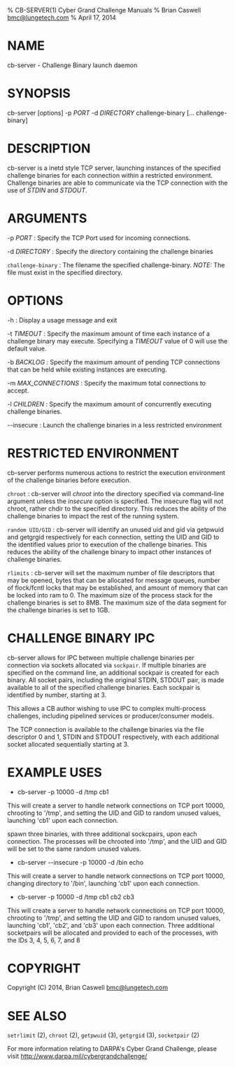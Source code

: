 % CB-SERVER(1) Cyber Grand Challenge Manuals
% Brian Caswell <bmc@lungetech.com>
% April 17, 2014

# NAME

cb-server - Challenge Binary launch daemon

# SYNOPSIS

cb-server [options] -p *PORT* -d *DIRECTORY* challenge-binary [... challenge-binary]

# DESCRIPTION

cb-server is a inetd style TCP server, launching instances of the specified challenge binaries for each connection within a restricted environment.  Challenge binaries are able to communicate via the TCP connection with the use of *STDIN* and *STDOUT*.

# ARGUMENTS

-p *PORT*
:   Specify the TCP Port used for incoming connections.

-d *DIRECTORY*
:   Specify the directory containing the challenge binaries

`challenge-binary`
:   The filename the specified challenge-binary.  *NOTE:* The file must exist in the specified directory.

# OPTIONS

-h
:   Display a usage message and exit

-t *TIMEOUT*
:   Specify the maximum amount of time each instance of a challenge binary may execute.  Specifying a *TIMEOUT* value of 0 will use the default value.

-b *BACKLOG*
:   Specify the maximum amount of pending TCP connections that can be held while existing instances are executing.

-m *MAX_CONNECTIONS*
:   Specify the maximum total connections to accept.

-l *CHILDREN*
:   Specify the maximum amount of concurrently executing challenge binaries.

--insecure
:   Launch the challenge binaries in a less restricted environment

# RESTRICTED ENVIRONMENT

cb-server performs numerous actions to restrict the execution environment of the challenge binaries before execution.

`chroot`
:   cb-server will *chroot* into the directory specified via command-line argument unless the *insecure* option is specified.  The insecure flag will not chroot, rather chdir to the specified directory.  This reduces the ability of the challenge binaries to impact the rest of the running system.

`random UID/GID`
:   cb-server will identify an unused uid and gid via getpwuid and getgrgid respectively for each connection, setting the UID and GID to the identified values prior to execution of the challenge binaries.  This reduces the ability of the challenge binary to impact other instances of challenge binaries.

`rlimits`
:   cb-server will set the maximum number of file descriptors that may be opened, bytes that can be allocated for message queues, number of flock/fcntl locks that may be established, and amount of memory that can be locked into ram to 0.  The maximum size of the process stack for the challenge binaries is set to 8MB.  The maximum size of the data segment for the challenge binaries is set to 1GB.

# CHALLENGE BINARY IPC

cb-server allows for IPC between multiple challenge binaries per connection via sockets allocated via `sockpair`.   If multiple binaries are specified on the command line, an additional sockpair is created for each binary.  All socket pairs, including the original STDIN, STDOUT pair, is made available to all of the specified challenge binaries.  Each sockpair is identified by number, starting at 3.

This allows a CB author wishing to use IPC to complex multi-process challenges, including pipelined services or producer/consumer models.

The TCP connection is available to the challenge binaries via the file descriptor 0 and 1, STDIN and STDOUT respectively, with each additional socket allocated sequentially starting at 3.

# EXAMPLE USES

- cb-server -p 10000 -d /tmp cb1

This will create a server to handle network connections on TCP port 10000, chrooting to '/tmp', and setting the UID and GID to random unused values, launching 'cb1' upon each connection.

spawn three binaries, with three additional sockcpairs, upon each connection.  The processes will be chrooted into '/tmp', and the UID and GID will be set to the same random unused values.

- cb-server --insecure -p 10000 -d /bin echo

This will create a server to handle network connections on TCP port 10000, changing directory to '/bin', launching 'cb1' upon each connection.

- cb-server -p 10000 -d /tmp cb1 cb2 cb3

This will create a server to handle network connections on TCP port 10000, chrooting to '/tmp', and setting the UID and GID to random unused values, launching 'cb1', 'cb2', and 'cb3' upon each connection.  Three additional socketpairs will be allocated and provided to each of the processes, with the IDs 3, 4, 5, 6, 7, and 8

# COPYRIGHT

Copyright (C) 2014, Brian Caswell <bmc@lungetech.com>

# SEE ALSO

`setrlimit` (2), `chroot` (2), `getpwuid` (3), `getgrgid` (3), `socketpair` (2)

For more information relating to DARPA's Cyber Grand Challenge, please visit <http://www.darpa.mil/cybergrandchallenge/>
